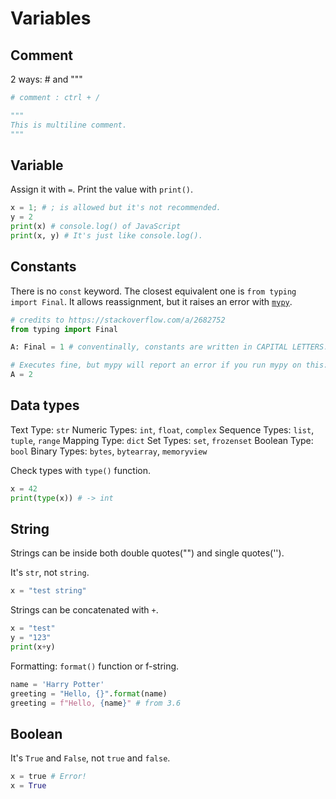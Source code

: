# Variables

## Comment

2 ways: # and """

```py
# comment : ctrl + /
```

```py
"""
This is multiline comment.
"""
```

## Variable

Assign it with `=`. Print the value with `print()`.

```py
x = 1; # ; is allowed but it's not recommended.
y = 2
print(x) # console.log() of JavaScript
print(x, y) # It's just like console.log().
```

## Constants

There is no `const` keyword. The closest equivalent one is `from typing import Final`. It allows reassignment, but it raises an error with [`mypy`](https://mypy.readthedocs.io/en/stable/).

```py
# credits to https://stackoverflow.com/a/2682752
from typing import Final

A: Final = 1 # conventinally, constants are written in CAPITAL LETTERS.

# Executes fine, but mypy will report an error if you run mypy on this:
A = 2
```

## Data types

Text Type:	`str`
Numeric Types:	`int`, `float`, `complex`
Sequence Types:	`list`, `tuple`, `range`
Mapping Type:	`dict`
Set Types:	`set`, `frozenset`
Boolean Type:	`bool`
Binary Types:	`bytes`, `bytearray`, `memoryview`

Check types with `type()` function.

```py
x = 42
print(type(x)) # -> int
```

## String

Strings can be inside both double quotes("") and single quotes('').

It's `str`, not `string`.

```py
x = "test string"
```

Strings can be concatenated with `+`.

```py
x = "test"
y = "123"
print(x+y)
```

Formatting: `format()` function or f-string.

```py
name = 'Harry Potter'
greeting = "Hello, {}".format(name)
greeting = f"Hello, {name}" # from 3.6
```

## Boolean

It's `True` and `False`, not `true` and `false`.

```py
x = true # Error!
x = True
```
